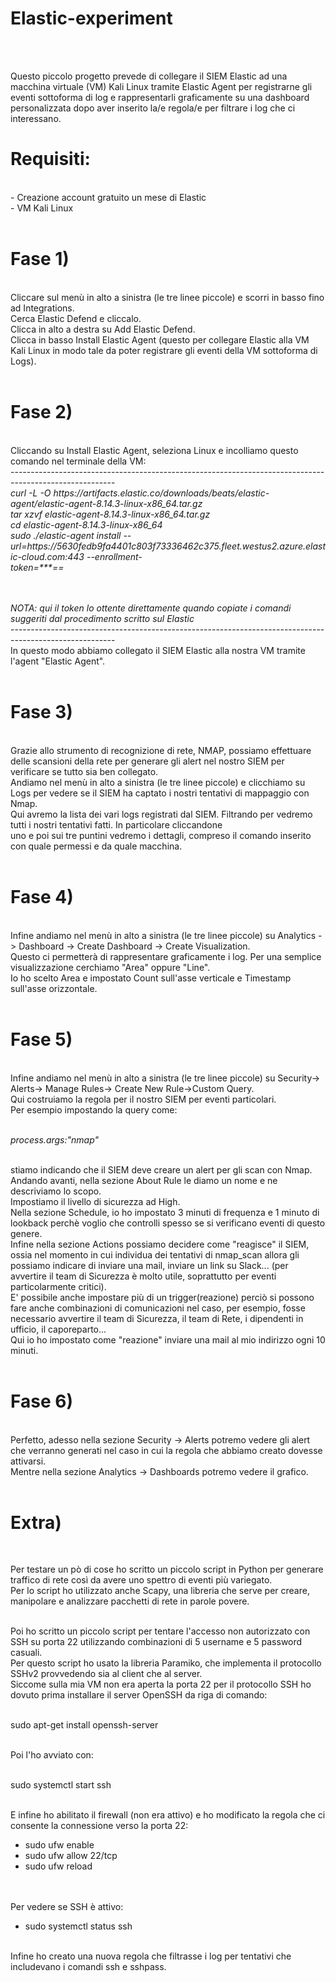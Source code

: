 <h1>Elastic-experiment</h1><br><br>

Questo piccolo progetto prevede di collegare il SIEM Elastic ad una macchina virtuale (VM) Kali Linux tramite Elastic Agent per registrarne gli eventi sottoforma di log e rappresentarli graficamente su una dashboard personalizzata dopo aver inserito la/e regola/e per filtrare i log che ci interessano.<br>

<h1>Requisiti:</h1><br>
- Creazione account gratuito un mese di Elastic<br>
- VM Kali Linux<br><br>


<h1>Fase 1)</h1><br>
Cliccare sul menù in alto a sinistra (le tre linee piccole) e scorri in basso fino ad Integrations.<br>
Cerca Elastic Defend e cliccalo.<br>
Clicca in alto a destra su Add Elastic Defend.<br>
Clicca in basso Install Elastic Agent (questo per collegare Elastic alla VM Kali Linux in modo tale da poter registrare gli eventi della VM sottoforma di Logs).<br><br>


<h1>Fase 2)</h1><br>
Cliccando su Install Elastic Agent, seleziona Linux e incolliamo questo comando nel terminale della VM:<br>
--------------------------------------------------------------------------------------------------------<br>
<i>curl -L -O https://artifacts.elastic.co/downloads/beats/elastic-agent/elastic-agent-8.14.3-linux-x86_64.tar.gz<br>
tar xzvf elastic-agent-8.14.3-linux-x86_64.tar.gz<br>
cd elastic-agent-8.14.3-linux-x86_64<br>
sudo ./elastic-agent install --url=https://5630fedb9fa4401c803f73336462c375.fleet.westus2.azure.elastic-cloud.com:443 --enrollment-<br>token=***==<br><br><br>

NOTA: qui il token lo ottente direttamente quando copiate i comandi suggeriti dal procedimento scritto sul Elastic</i><br>
--------------------------------------------------------------------------------------------------------<br>
In questo modo abbiamo collegato il SIEM Elastic alla nostra VM tramite l'agent "Elastic Agent".<br><br>


<h1>Fase 3)</h1><br>
Grazie allo strumento di recognizione di rete, NMAP, possiamo effettuare delle scansioni della rete per generare gli alert nel nostro SIEM per verificare
se tutto sia ben collegato.<br>
Andiamo nel menù in alto a sinistra (le tre linee piccole) e clicchiamo su Logs per vedere se il SIEM ha captato i nostri tentativi di mappaggio con Nmap.<br>
Qui avremo la lista dei vari logs registrati dal SIEM. Filtrando per <process.args:"nmap"> vedremo tutti i nostri tentativi fatti. In particolare cliccandone<br>
uno e poi sui tre puntini vedremo i dettagli, compreso il comando inserito con quale permessi e da quale macchina.<br><br>


<h1>Fase 4)</h1><br>
Infine andiamo nel menù in alto a sinistra (le tre linee piccole) su Analytics -> Dashboard -> Create Dashboard -> Create Visualization.<br>
Questo ci permetterà di rappresentare graficamente i log. Per una semplice visualizzazione cerchiamo "Area" oppure "Line".<br>
Io ho scelto Area e impostato Count sull'asse verticale e Timestamp sull'asse orizzontale.<br><br>


<h1>Fase 5)</h1><br>
Infine andiamo nel menù in alto a sinistra (le tre linee piccole) su Security-> Alerts-> Manage Rules-> Create New Rule->Custom Query.<br>
Qui costruiamo la regola per il nostro SIEM per eventi particolari.<br>
Per esempio impostando la query come:<br><br>

<i>process.args:"nmap"</i><br><br>

stiamo indicando che il SIEM deve creare un alert per gli scan con Nmap.<br>
Andando avanti, nella sezione About Rule le diamo un nome e ne descriviamo lo scopo.<br>
Impostiamo il livello di sicurezza ad High.<br>
Nella sezione Schedule, io ho impostato 3 minuti di frequenza e 1 minuto di lookback perchè voglio che controlli spesso se si verificano eventi di questo genere.<br>
Infine nella sezione Actions possiamo decidere come "reagisce" il SIEM, ossia  nel momento in cui individua dei tentativi di nmap_scan
allora gli possiamo indicare di inviare una mail, inviare un link su Slack... (per avvertire il team di Sicurezza è molto utile, soprattutto per
eventi particolarmente critici). <br>
E' possibile anche impostare più di un trigger(reazione) perciò si possono fare anche combinazioni di comunicazioni nel caso,
per esempio, fosse necessario avvertire il team di Sicurezza, il team di Rete, i dipendenti in ufficio, il caporeparto...<br>
Qui io ho impostato come "reazione" inviare una mail al mio indirizzo ogni 10 minuti.<br><br>


<h1>Fase 6)</h1><br>
Perfetto, adesso nella sezione Security -> Alerts potremo vedere gli alert che verranno generati nel caso in cui la regola che abbiamo creato dovesse attivarsi.<br>
Mentre nella sezione Analytics -> Dashboards potremo vedere il grafico.<br><br>



<h1>Extra)</h1><br>

Per testare un pò di cose ho scritto un piccolo script in Python per generare traffico di rete così da avere uno spettro di eventi più variegato.<br>
Per lo script ho utilizzato anche Scapy, una libreria che serve per creare, manipolare e analizzare pacchetti di rete in parole povere.<br><br>

Poi ho scritto un piccolo script per tentare l'accesso non autorizzato con SSH su porta 22 utilizzando combinazioni di 5 username e 5 password casuali.<br>
Per questo script ho usato la libreria Paramiko, che implementa il protocollo SSHv2 provvedendo sia al client che al server.<br>
Siccome sulla mia VM non era aperta la porta 22 per il protocollo SSH ho dovuto prima installare il server OpenSSH da riga di comando:<br><br>

sudo apt-get install openssh-server<br><br>

Poi l'ho avviato con:<br><br>

sudo systemctl start ssh<br><br>

E infine ho abilitato il firewall (non era attivo) e ho modificato la regola che ci consente la connessione verso la porta 22:<br>
- sudo ufw enable<br>
- sudo ufw allow 22/tcp<br>
- sudo ufw reload<br><br><br>


Per vedere se SSH è attivo:<br>
- sudo systemctl status ssh<br><br>

Infine ho creato una nuova regola che filtrasse i log per tentativi che includevano i comandi ssh e sshpass.<br>

